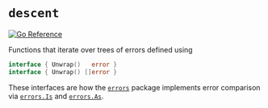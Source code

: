 # `descent`

[![Go Reference](https://pkg.go.dev/badge/github.com/skalt/descent.go.svg)](https://pkg.go.dev/github.com/skalt/descent.go)

Functions that iterate over trees of errors defined using
```go
interface { Unwrap()   error }
interface { Unwrap() []error }
```
These interfaces are how the [`errors`][errors] package implements error comparison via [`errors.Is`][errors.Is] and [`errors.As`][errors.As].




[errors]: https://pkg.go.dev/errors
[errors.Is]: https://pkg.go.dev/errors#Is
[errors.As]: https://pkg.go.dev/errors#As
